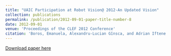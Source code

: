 ```yaml
---
title: "UAIC Participation at Robot Vision@ 2012-An Updated Vision"
collection: publications
permalink: /publication/2012-09-01-paper-title-number-8
date: 2012-09-01
venue: 'Proceedings of the CLEF 2012 Conference'
citation: 'Boros, Emanuela, Alexandru-Lucian Gînsca, and Adrian Iftene. "UAIC Participation at [Robot Vision@](https://www.imageclef.org/2012/robot) 2012-An Updated Vision." Proceedings of the CLEF 2012 Conference, 17-20 September 2012, Rome, Italy.'
---
```


[Download paper here](http://citeseerx.ist.psu.edu/viewdoc/download?doi=10.1.1.364.1326&rep=rep1&type=pdf)



